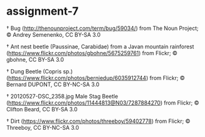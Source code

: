 # assignment-7

† Bug (http://thenounproject.com/term/bug/59034/) from The Noun Project; © Andrey Semenenko, CC BY-SA 3.0

† Ant nest beetle (Paussinae, Carabidae) from a Javan mountain rainforest (https://www.flickr.com/photos/gbohne/5675259761) from Flickr; © gbohne, CC BY-SA 3.0

† Dung Beetle (Copris sp.) (https://www.flickr.com/photos/berniedup/6035912744) from Flickr; © Bernard DUPONT, CC BY-NC-SA 3.0

† 20120527-DSC_2358.jpg Male Stag Beetle (https://www.flickr.com/photos/11444813@N03/7287884270) from Flickr; © Clifton Beard, CC BY-SA 3.0

† Dirt (https://www.flickr.com/photos/threeboy/59402778) from Flickr; © Threeboy, CC BY-NC-SA 3.0
